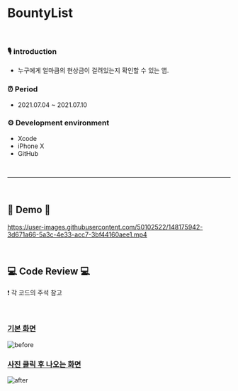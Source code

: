 # BountyList

<br>

### 🎙 introduction 
- 누구에게 얼마큼의 현상금이 걸려있는지 확인할 수 있는 앱.    

### ⏰ Period     
* 2021.07.04 ~ 2021.07.10         

### ⚙️ Development environment
* Xcode
* iPhone X
* GitHub


<br>

---------------------------------------------------------------------

<br>


## 🎥 Demo  🎥

https://user-images.githubusercontent.com/50102522/148175942-3d671a66-5a3c-4e33-acc7-3bf44160aee1.mp4


<br>

## 💻 Code Review 💻
❗️ 각 코드의 주석 참고

<br>

### [기본 화면](BountyList/BountyList/BountyViewController.swift)     
![before](https://user-images.githubusercontent.com/50102522/148176233-7342ddcf-5fde-4d50-ae5f-0a40fc0ea864.png)

### [사진 클릭 후 나오는 화면](BountyList/BountyList/DetailViewController.swift)        
![after](https://user-images.githubusercontent.com/50102522/148176318-48ea553e-8218-47dc-a905-87cc2c2ac9cb.png)

